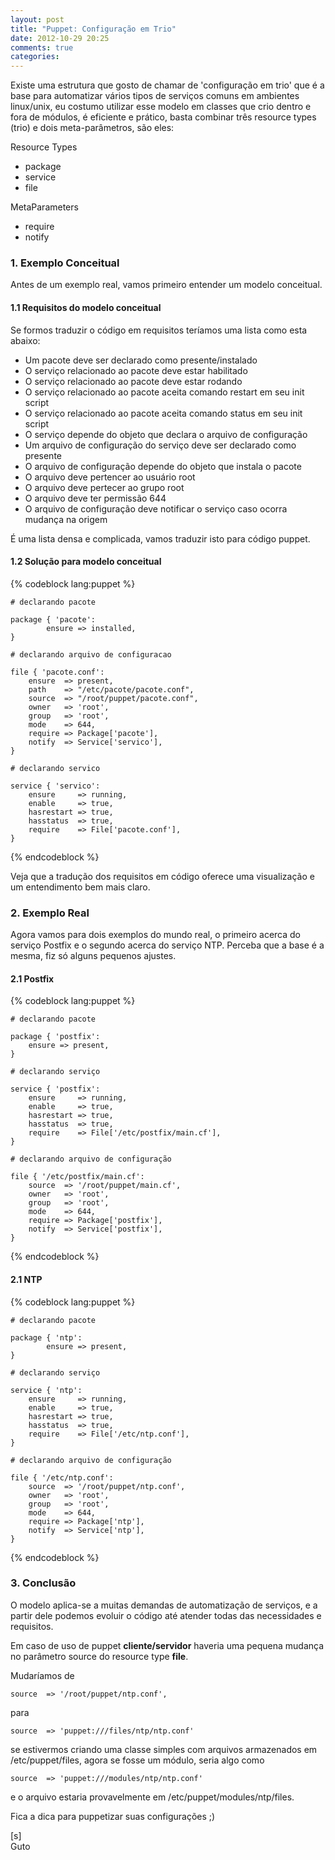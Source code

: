 ```yaml
---
layout: post
title: "Puppet: Configuração em Trio"
date: 2012-10-29 20:25
comments: true
categories: 
---
```


Existe uma estrutura que gosto de chamar de 'configuração em trio' que é a base para automatizar vários tipos de serviços comuns em ambientes linux/unix, eu costumo utilizar esse modelo em classes que crio dentro e fora de módulos, é eficiente e prático, basta combinar três resource types (trio) e dois meta-parâmetros, são eles:

Resource Types

- package
- service
- file

MetaParameters

- require
- notify

### 1. Exemplo Conceitual

Antes de um exemplo real, vamos primeiro entender um modelo conceitual.

#### 1.1 Requisitos do modelo conceitual

Se formos traduzir o código em requisitos teríamos uma lista como esta abaixo:

* Um pacote deve ser declarado como presente/instalado
* O serviço relacionado ao pacote deve estar habilitado
* O serviço relacionado ao pacote deve estar rodando
* O serviço relacionado ao pacote aceita comando restart em seu init script
* O serviço relacionado ao pacote aceita comando status em seu init script
* O serviço depende do objeto que declara o arquivo de configuração
* Um arquivo de configuração do serviço deve ser declarado como presente
* O arquivo de configuração depende do objeto que instala o pacote
* O arquivo deve pertencer ao usuário root
* O arquivo deve pertecer ao grupo root
* O arquivo deve ter permissão 644
* O arquivo de configuração deve notificar o serviço caso ocorra mudança na origem 

É uma lista densa e complicada, vamos traduzir isto para código puppet.

#### 1.2 Solução para modelo conceitual

{% codeblock lang:puppet %}

	# declarando pacote
    
	package { 'pacote':
        	ensure => installed,
	}
      
	# declarando arquivo de configuracao
 	
	file { 'pacote.conf':
		ensure  => present,
		path    => "/etc/pacote/pacote.conf",
		source  => "/root/puppet/pacote.conf",
		owner   => 'root',
		group   => 'root',
		mode    => 644,
		require => Package['pacote'],
		notify  => Service['servico'],
	}       	

	# declarando servico
 	
	service { 'servico':
		ensure     => running,
		enable     => true,
		hasrestart => true,
		hasstatus  => true,
		require    => File['pacote.conf'],
	}
     
{% endcodeblock %}

Veja que a tradução dos requisitos em código oferece uma visualização e um entendimento bem mais claro.

### 2. Exemplo Real

Agora vamos para dois exemplos do mundo real, o primeiro acerca do serviço Postfix e o segundo acerca do serviço NTP. Perceba que a base é a mesma, fiz só alguns pequenos ajustes.

#### 2.1 Postfix

{% codeblock lang:puppet %}

	# declarando pacote

	package { 'postfix':
		ensure => present,
	}
 
	# declarando serviço
 	
	service { 'postfix':
		ensure     => running,
		enable     => true,
		hasrestart => true,
		hasstatus  => true,
		require    => File['/etc/postfix/main.cf'],
	}
 
	# declarando arquivo de configuração
 	
	file { '/etc/postfix/main.cf':
		source  => '/root/puppet/main.cf',
		owner   => 'root',
		group   => 'root',
		mode    => 644,
		require => Package['postfix'],
		notify  => Service['postfix'],
	}
    
{% endcodeblock %}


#### 2.1 NTP

{% codeblock lang:puppet %}

	# declarando pacote
	
	package { 'ntp':
        	ensure => present,
	}
 
	# declarando serviço
 	
	service { 'ntp':
		ensure     => running,
		enable     => true,
		hasrestart => true,
		hasstatus  => true,
		require    => File['/etc/ntp.conf'],
	}
 	
	# declarando arquivo de configuração
 	
	file { '/etc/ntp.conf':
		source  => '/root/puppet/ntp.conf',
		owner   => 'root',
		group   => 'root',
		mode    => 644,
		require => Package['ntp'],
		notify  => Service['ntp'],
	}
    
{% endcodeblock %}

### 3. Conclusão

O modelo aplica-se a muitas demandas de automatização de serviços, e a partir dele podemos evoluir o código até atender todas das necessidades e requisitos.

Em caso de uso de puppet __cliente/servidor__ haveria uma pequena mudança no parâmetro source do resource type **file**.

Mudaríamos de

    source  => '/root/puppet/ntp.conf',

para 

    source  => 'puppet:///files/ntp/ntp.conf'
    
se estivermos criando uma classe simples com arquivos armazenados em /etc/puppet/files, agora se fosse um módulo, seria algo como

    source  => 'puppet:///modules/ntp/ntp.conf'

e o arquivo estaria provavelmente em /etc/puppet/modules/ntp/files.

Fica a dica para puppetizar suas configurações ;)

[s]<br>
Guto
